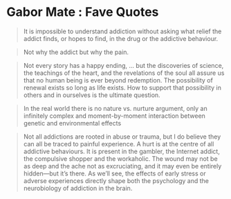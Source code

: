 # Gabor Mate : Fave Quotes

> It is impossible to understand addiction without asking what relief the addict finds, or hopes to find, in the drug or the addictive behaviour.

> Not why the addict but why the pain.

> Not every story has a happy ending, ... but the discoveries of science, the teachings of the heart, and the revelations of the soul all assure us that no human being is ever beyond redemption. The possibility of renewal exists so long as life exists. How to support that possibility in others and in ourselves is the ultimate question.

> In the real world there is no nature vs. nurture argument, only an infinitely complex and moment-by-moment interaction between genetic and environmental effects

> Not all addictions are rooted in abuse or trauma, but I do believe they can all be traced to painful experience. A hurt is at the centre of all addictive behaviours. It is present in the gambler, the Internet addict, the compulsive shopper and the workaholic. The wound may not be as deep and the ache not as excruciating, and it may even be entirely hidden—but it’s there. As we’ll see, the effects of early stress or adverse experiences directly shape both the psychology and the neurobiology of addiction in the brain.
